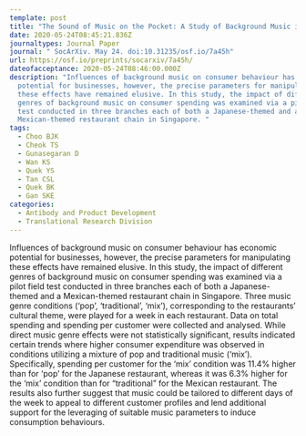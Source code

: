 ```yaml
---
template: post
title: "The Sound of Music on the Pocket: A Study of Background Music in Retail"
date: 2020-05-24T08:45:21.836Z
journaltypes: Journal Paper
journal: " SocArXiv. May 24. doi:10.31235/osf.io/7a45h"
url: https://osf.io/preprints/socarxiv/7a45h/
dateofacceptance: 2020-05-24T08:46:00.000Z
description: "Influences of background music on consumer behaviour has economic
  potential for businesses, however, the precise parameters for manipulating
  these effects have remained elusive. In this study, the impact of different
  genres of background music on consumer spending was examined via a pilot field
  test conducted in three branches each of both a Japanese-themed and a
  Mexican-themed restaurant chain in Singapore. "
tags:
  - Choo BJK
  - Cheok TS
  - Gunasegaran D
  - Wan KS
  - Quek YS
  - Tan CSL
  - Quek BK
  - Gan SKE
categories:
  - Antibody and Product Development
  - Translational Research Division
---
```

<!--StartFragment-->

Influences of background music on consumer behaviour has economic potential for businesses, however, the precise parameters for manipulating these effects have remained elusive. In this study, the impact of different genres of background music on consumer spending was examined via a pilot field test conducted in three branches each of both a Japanese-themed and a Mexican-themed restaurant chain in Singapore. Three music genre conditions (‘pop’, ‘traditional’, ‘mix’), corresponding to the restaurants’ cultural theme, were played for a week in each restaurant. Data on total spending and spending per customer were collected and analysed. While direct music genre effects were not statistically significant, results indicated certain trends where higher consumer expenditure was observed in conditions utilizing a mixture of pop and traditional music (‘mix’). Specifically, spending per customer for the ‘mix’ condition was 11.4% higher than for ‘pop’ for the Japanese restaurant, whereas it was 6.3% higher for the ‘mix’ condition than for “traditional” for the Mexican restaurant. The results also further suggest that music could be tailored to different days of the week to appeal to different customer profiles and lend additional support for the leveraging of suitable music parameters to induce consumption behaviours.

<!--EndFragment-->
